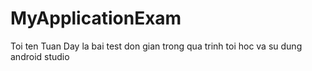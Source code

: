 # MyApplicationExam
Toi ten Tuan
Day la bai test don gian trong qua trinh toi hoc va su dung android studio
